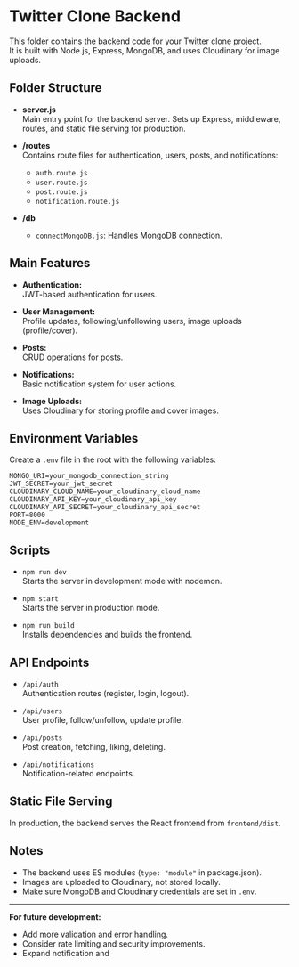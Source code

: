 # Twitter Clone Backend

This folder contains the backend code for your Twitter clone project.  
It is built with Node.js, Express, MongoDB, and uses Cloudinary for image uploads.

## Folder Structure

- **server.js**  
  Main entry point for the backend server. Sets up Express, middleware, routes, and static file serving for production.

- **/routes**  
  Contains route files for authentication, users, posts, and notifications:
  - `auth.route.js`
  - `user.route.js`
  - `post.route.js`
  - `notification.route.js`

- **/db**
  - `connectMongoDB.js`: Handles MongoDB connection.

## Main Features

- **Authentication:**  
  JWT-based authentication for users.

- **User Management:**  
  Profile updates, following/unfollowing users, image uploads (profile/cover).

- **Posts:**  
  CRUD operations for posts.

- **Notifications:**  
  Basic notification system for user actions.

- **Image Uploads:**  
  Uses Cloudinary for storing profile and cover images.

## Environment Variables

Create a `.env` file in the root with the following variables:

```
MONGO_URI=your_mongodb_connection_string
JWT_SECRET=your_jwt_secret
CLOUDINARY_CLOUD_NAME=your_cloudinary_cloud_name
CLOUDINARY_API_KEY=your_cloudinary_api_key
CLOUDINARY_API_SECRET=your_cloudinary_api_secret
PORT=8000
NODE_ENV=development
```

## Scripts

- `npm run dev`  
  Starts the server in development mode with nodemon.

- `npm start`  
  Starts the server in production mode.

- `npm run build`  
  Installs dependencies and builds the frontend.

## API Endpoints

- `/api/auth`  
  Authentication routes (register, login, logout).

- `/api/users`  
  User profile, follow/unfollow, update profile.

- `/api/posts`  
  Post creation, fetching, liking, deleting.

- `/api/notifications`  
  Notification-related endpoints.

## Static File Serving

In production, the backend serves the React frontend from `frontend/dist`.

## Notes

- The backend uses ES modules (`type: "module"` in package.json).
- Images are uploaded to Cloudinary, not stored locally.
- Make sure MongoDB and Cloudinary credentials are set in `.env`.

---

**For future development:**  
- Add more validation and error handling.
- Consider rate limiting and security improvements.
- Expand notification and